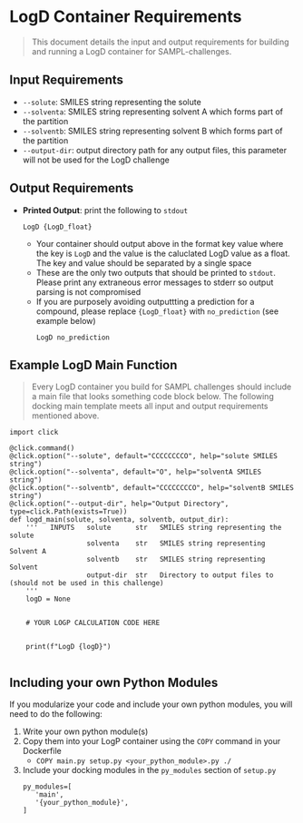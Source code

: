 # LogD Container Requirements
> This document details the input and output requirements for building and running a LogD container for SAMPL-challenges. 

## Input Requirements
* `--solute`: SMILES string representing the solute
* `--solventa`: SMILES string representing solvent A which forms part of the partition
* `--solventb`: SMILES string representing solvent B which forms part of the partition
* `--output-dir`: output directory path for any output files, this parameter will not be used for the LogD challenge

## Output Requirements
* **Printed Output**: print the following to `stdout`
    ```
    LogD {LogD_float}
    ```
    * Your container should output above in the format key value where the key is `LogD` and the value is the caluclated LogD value as a float. The key and value should be separated by a single space
    * These are the only two outputs that should be printed to `stdout`. Please print any extraneous error messages to stderr so output parsing is not compromised
    * If you are purposely avoiding outputtting a prediction for a compound, please replace `{LogD_float}` with `no_prediction` (see example below)
        ```
        LogD no_prediction
        ```


## Example LogD Main Function
> Every LogD container you build for SAMPL challenges should include a main file that looks something code block below. The following docking main template meets all input and output requirements mentioned above.
```
import click

@click.command()
@click.option("--solute", default="CCCCCCCCO", help="solute SMILES string")
@click.option("--solventa", default="O", help="solventA SMILES string")
@click.option("--solventb", default="CCCCCCCCO", help="solventB SMILES string")
@click.option("--output-dir", help="Output Directory", type=click.Path(exists=True))
def logd_main(solute, solventa, solventb, output_dir):
    '''   INPUTS   solute      str   SMILES string representing the solute
                   solventa    str   SMILES string representing Solvent A
                   solventb    str   SMILES string representing Solvent 
                   output-dir  str   Directory to output files to (should not be used in this challenge)
    '''
    logD = None
    
    
    # YOUR LOGP CALCULATION CODE HERE
    

    print(f"LogD {logD}")
    
```


## Including your own Python Modules
If you modularize your code and include your own python modules, you will need to do the following:
1. Write your own python module(s)
2. Copy them into your LogP container using the `COPY` command in your Dockerfile
    * `COPY main.py setup.py <your_python_module>.py ./`
3. Include your docking modules in the `py_modules` section of `setup.py`
    ```
    py_modules=[
       'main',
       '{your_python_module}',
    ]
    ```

